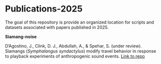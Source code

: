 
<!-- README.md is generated from README.Rmd. Please edit that file -->

# Publications-2025

<!-- badges: start -->
<!-- badges: end -->

The goal of this repository is provide an organized location for scripts
and datasets associated with papers published in 2025.

**Siamang-noise**

D’Agostino, J., Clink, D. J., Abdullah, A., & Spehar, S. (under review).
Siamangs (*Symphalangus syndactylus*) modify travel behavior in response
to playback experiments of anthropogenic sound events. [Link to
repo](https://github.com/DenaJGibbon/Publications-2025/tree/main/Siamang-noise)
